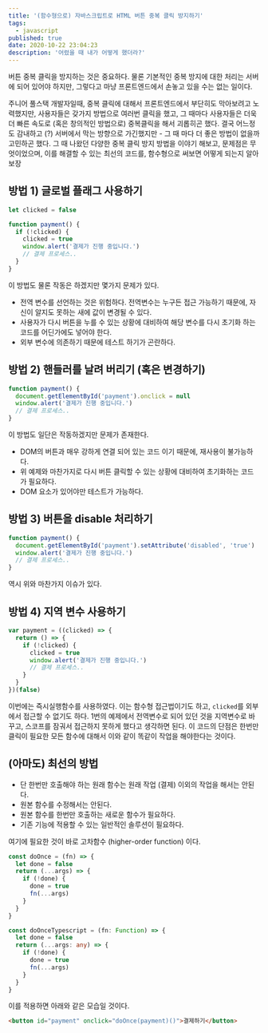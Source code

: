```yaml
---
title: '(함수형으로) 자바스크립트로 HTML 버튼 중복 클릭 방지하기'
tags:
  - javascript
published: true
date: 2020-10-22 23:04:23
description: '어렸을 때 내가 어떻게 했더라?'
---
```


버튼 중복 클릭을 방지하는 것은 중요하다. 물론 기본적인 중복 방지에 대한 처리는 서버에 되어 있어야 하지만, 그렇다고 마냥 프론트엔드에서 손놓고 있을 수는 없는 일이다.

주니어 풀스택 개발자일때, 중복 클릭에 대해서 프론트엔드에서 부단히도 막아보려고 노력했지만, 사용자들은 갖가지 방법으로 여러번 클릭을 했고, 그 때마다 사용자들은 더욱 더 빠른 속도로 (혹은 창의적인 방법으로) 중복클릭을 해서 괴롭히곤 했다. 결국 어느정도 감내하고 (?) 서버에서 막는 방향으로 가긴했지만 - 그 때 마다 더 좋은 방법이 없을까 고민하곤 했다. 그 때 나왔던 다양한 중복 클릭 방지 방법을 이야기 해보고, 문제점은 무엇이었으며, 이를 해결할 수 있는 최선의 코드를, 함수형으로 써보면 어떻게 되는지 알아보장

## 방법 1) 글로벌 플래그 사용하기

```javascript
let clicked = false

function payment() {
  if (!clicked) {
    clicked = true
    window.alert('결제가 진행 중입니다.')
    // 결제 프로세스..
  }
}
```

이 방법도 물론 작동은 하겠지만 몇가지 문제가 있다.

- 전역 변수를 선언하는 것은 위험하다. 전역변수는 누구든 접근 가능하기 때문에, 자신이 알지도 못하는 새에 값이 변경될 수 있다.
- 사용자가 다시 버튼을 누를 수 있는 상황에 대비하여 해당 변수를 다시 초기화 하는 코드를 어딘가에도 넣어야 한다.
- 외부 변수에 의존하기 때문에 테스트 하기가 곤란하다.

## 방법 2) 핸들러를 날려 버리기 (혹은 변경하기)

```javascript
function payment() {
  document.getElementById('payment').onclick = null
  window.alert('결제가 진행 중입니다.')
  // 결제 프로세스..
}
```

이 방법도 일단은 작동하겠지만 문제가 존재한다.

- DOM의 버튼과 매우 강하게 연결 되어 있는 코드 이기 때문에, 재사용이 불가능하다.
- 위 예제와 마찬가지로 다시 버튼 클릭할 수 있는 상황에 대비하여 초기화하는 코드가 필요하다.
- DOM 요소가 있어야만 테스트가 가능하다.

## 방법 3) 버튼을 disable 처리하기

```javascript
function payment() {
  document.getElementById('payment').setAttribute('disabled', 'true')
  window.alert('결제가 진행 중입니다.')
  // 결제 프로세스..
}
```

역시 위와 마찬가지 이슈가 있다.

## 방법 4) 지역 변수 사용하기

```javascript
var payment = ((clicked) => {
  return () => {
    if (!clicked) {
      clicked = true
      window.alert('결제가 진행 중입니다.')
      // 결제 프로세스..
    }
  }
})(false)
```

이번에는 즉시실행함수를 사용하였다. 이는 함수형 접근법이기도 하고, `clicked`를 외부에서 접근할 수 없기도 하다. 1번의 예제에서 전역변수로 되어 있던 것을 지역변수로 바꾸고, 스코프를 잠궈서 접근하지 못하게 했다고 생각하면 된다. 이 코드의 단점은 한번만 클릭이 필요한 모든 함수에 대해서 이와 같이 똑같이 작업을 해야한다는 것이다.

## (아마도) 최선의 방법

- 단 한번만 호출해야 하는 원래 함수는 원래 작업 (결제) 이외의 작업을 해서는 안된다.
- 원본 함수를 수정해서는 안된다.
- 원본 함수를 한번만 호출하는 새로운 함수가 필요하다.
- 기존 기능에 적용할 수 있는 일반적인 솔루션이 필요하다.

여기에 필요한 것이 바로 고차함수 (higher-order function) 이다.

```javascript
const doOnce = (fn) => {
  let done = false
  return (...args) => {
    if (!done) {
      done = true
      fn(...args)
    }
  }
}
```

```typescript
const doOnceTypescript = (fn: Function) => {
  let done = false
  return (...args: any) => {
    if (!done) {
      done = true
      fn(...args)
    }
  }
}
```

이를 적용하면 아래와 같은 모습일 것이다.

```html
<button id="payment" onclick="doOnce(payment)()">결제하기</button>
```
